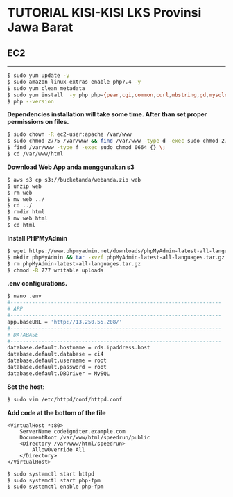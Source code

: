 # TUTORIAL KISI-KISI LKS Provinsi Jawa Barat
## EC2
---  
```sh
$ sudo yum update -y  
$ sudo amazon-linux-extras enable php7.4 -y  
$ sudo yum clean metadata  
$ sudo yum install  -y php php-{pear,cgi,common,curl,mbstring,gd,mysqlnd,gettext,bcmath,json,xml,fpm,intl,zip,imap}        
$ php --version  
```
**Dependencies installation will take some time. After than set proper permissions on files.**  
```sh
$ sudo chown -R ec2-user:apache /var/www  
$ sudo chmod 2775 /var/www && find /var/www -type d -exec sudo chmod 2775 {} \;  
$ find /var/www -type f -exec sudo chmod 0664 {} \;  
$ cd /var/www/html   
```
**Download Web App anda menggunakan s3**
```sh
$ aws s3 cp s3://bucketanda/webanda.zip web
$ unzip web  
$ rm web
$ mv web ../
$ cd ../
$ rmdir html
$ mv web html
$ cd html
```
**Install PHPMyAdmin**
```sh
$ wget https://www.phpmyadmin.net/downloads/phpMyAdmin-latest-all-languages.tar.gz
$ mkdir phpMyAdmin && tar -xvzf phpMyAdmin-latest-all-languages.tar.gz -C phpMyAdmin --strip-components 1
$ rm phpMyAdmin-latest-all-languages.tar.gz
$ chmod -R 777 writable uploads
```
**.env configurations.**  
```sh
$ nano .env
#--------------------------------------------------------------------
# APP
#--------------------------------------------------------------------
app.baseURL = 'http://13.250.55.208/'
#--------------------------------------------------------------------
# DATABASE
#--------------------------------------------------------------------
database.default.hostname = rds.ipaddress.host
database.default.database = ci4
database.default.username = root
database.default.password = root
database.default.DBDriver = MySQL
```

**Set the host:**  
```sh
$ sudo vim /etc/httpd/conf/httpd.conf   
```

**Add code at the bottom of the file**  

```blade
<VirtualHost *:80>  
	ServerName codeigniter.example.com  
	DocumentRoot /var/www/html/speedrun/public  
	<Directory /var/www/html/speedrun>  
		AllowOverride All  
	</Directory>  
</VirtualHost>  
```  

```sh
$ sudo systemctl start httpd  
$ sudo systemctl start php-fpm  
$ sudo systemctl enable php-fpm  
```
